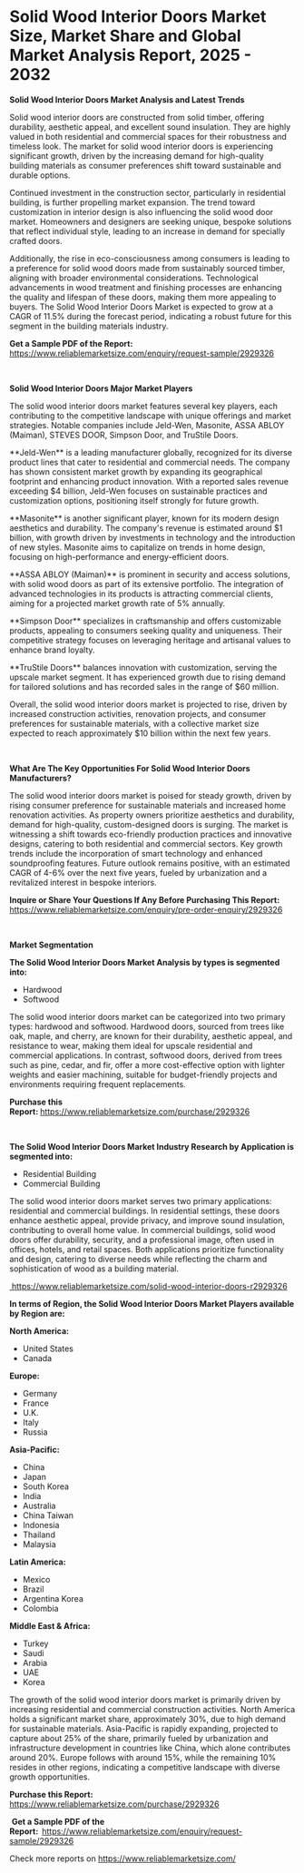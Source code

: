 <p><h1>Solid Wood Interior Doors Market Size, Market Share and Global Market Analysis Report, 2025 - 2032</h1></p><p><strong>Solid Wood Interior Doors Market Analysis and Latest Trends</strong></p>
<p><p>Solid wood interior doors are constructed from solid timber, offering durability, aesthetic appeal, and excellent sound insulation. They are highly valued in both residential and commercial spaces for their robustness and timeless look. The market for solid wood interior doors is experiencing significant growth, driven by the increasing demand for high-quality building materials as consumer preferences shift toward sustainable and durable options.</p><p>Continued investment in the construction sector, particularly in residential building, is further propelling market expansion. The trend toward customization in interior design is also influencing the solid wood door market. Homeowners and designers are seeking unique, bespoke solutions that reflect individual style, leading to an increase in demand for specially crafted doors.</p><p>Additionally, the rise in eco-consciousness among consumers is leading to a preference for solid wood doors made from sustainably sourced timber, aligning with broader environmental considerations. Technological advancements in wood treatment and finishing processes are enhancing the quality and lifespan of these doors, making them more appealing to buyers. The Solid Wood Interior Doors Market is expected to grow at a CAGR of 11.5% during the forecast period, indicating a robust future for this segment in the building materials industry.</p></p>
<p><strong>Get a Sample PDF of the Report:&nbsp;</strong> <a href="https://www.reliablemarketsize.com/enquiry/request-sample/2929326?utm_campaign=3075&utm_medium=2&utm_source=Github&utm_content=ia&utm_term=12032025&utm_id=solid-wood-interior-doors">https://www.reliablemarketsize.com/enquiry/request-sample/2929326</a></p>
<p>&nbsp;</p>
<p><strong>Solid Wood Interior Doors Major Market Players</strong></p>
<p><p>The solid wood interior doors market features several key players, each contributing to the competitive landscape with unique offerings and market strategies. Notable companies include Jeld-Wen, Masonite, ASSA ABLOY (Maiman), STEVES DOOR, Simpson Door, and TruStile Doors.</p><p>**Jeld-Wen** is a leading manufacturer globally, recognized for its diverse product lines that cater to residential and commercial needs. The company has shown consistent market growth by expanding its geographical footprint and enhancing product innovation. With a reported sales revenue exceeding $4 billion, Jeld-Wen focuses on sustainable practices and customization options, positioning itself strongly for future growth.</p><p>**Masonite** is another significant player, known for its modern design aesthetics and durability. The company's revenue is estimated around $1 billion, with growth driven by investments in technology and the introduction of new styles. Masonite aims to capitalize on trends in home design, focusing on high-performance and energy-efficient doors.</p><p>**ASSA ABLOY (Maiman)** is prominent in security and access solutions, with solid wood doors as part of its extensive portfolio. The integration of advanced technologies in its products is attracting commercial clients, aiming for a projected market growth rate of 5% annually.</p><p>**Simpson Door** specializes in craftsmanship and offers customizable products, appealing to consumers seeking quality and uniqueness. Their competitive strategy focuses on leveraging heritage and artisanal values to enhance brand loyalty.</p><p>**TruStile Doors** balances innovation with customization, serving the upscale market segment. It has experienced growth due to rising demand for tailored solutions and has recorded sales in the range of $60 million.</p><p>Overall, the solid wood interior doors market is projected to rise, driven by increased construction activities, renovation projects, and consumer preferences for sustainable materials, with a collective market size expected to reach approximately $10 billion within the next few years.</p></p>
<p>&nbsp;</p>
<p><strong>What Are The Key Opportunities For Solid Wood Interior Doors Manufacturers?</strong></p>
<p><p>The solid wood interior doors market is poised for steady growth, driven by rising consumer preference for sustainable materials and increased home renovation activities. As property owners prioritize aesthetics and durability, demand for high-quality, custom-designed doors is surging. The market is witnessing a shift towards eco-friendly production practices and innovative designs, catering to both residential and commercial sectors. Key growth trends include the incorporation of smart technology and enhanced soundproofing features. Future outlook remains positive, with an estimated CAGR of 4-6% over the next five years, fueled by urbanization and a revitalized interest in bespoke interiors.</p></p>
<p><strong>Inquire or Share Your Questions If Any Before Purchasing This Report:</strong> <a href="https://www.reliablemarketsize.com/enquiry/pre-order-enquiry/2929326?utm_campaign=3075&utm_medium=2&utm_source=Github&utm_content=ia&utm_term=12032025&utm_id=solid-wood-interior-doors">https://www.reliablemarketsize.com/enquiry/pre-order-enquiry/2929326</a></p>
<p>&nbsp;</p>
<p><strong>Market Segmentation</strong></p>
<p><strong>The Solid Wood Interior Doors Market Analysis by types is segmented into:</strong></p>
<p><ul><li>Hardwood</li><li>Softwood</li></ul></p>
<p><p>The solid wood interior doors market can be categorized into two primary types: hardwood and softwood. Hardwood doors, sourced from trees like oak, maple, and cherry, are known for their durability, aesthetic appeal, and resistance to wear, making them ideal for upscale residential and commercial applications. In contrast, softwood doors, derived from trees such as pine, cedar, and fir, offer a more cost-effective option with lighter weights and easier machining, suitable for budget-friendly projects and environments requiring frequent replacements.</p></p>
<p><strong>Purchase this Report:&nbsp;</strong><a href="https://www.reliablemarketsize.com/purchase/2929326?utm_campaign=3075&utm_medium=2&utm_source=Github&utm_content=ia&utm_term=12032025&utm_id=solid-wood-interior-doors">https://www.reliablemarketsize.com/purchase/2929326</a></p>
<p>&nbsp;</p>
<p><strong>The Solid Wood Interior Doors Market Industry Research by Application is segmented into:</strong></p>
<p><ul><li>Residential Building</li><li>Commercial Building</li></ul></p>
<p><p>The solid wood interior doors market serves two primary applications: residential and commercial buildings. In residential settings, these doors enhance aesthetic appeal, provide privacy, and improve sound insulation, contributing to overall home value. In commercial buildings, solid wood doors offer durability, security, and a professional image, often used in offices, hotels, and retail spaces. Both applications prioritize functionality and design, catering to diverse needs while reflecting the charm and sophistication of wood as a building material.</p></p>
<p><a href="https://www.reliablemarketsize.com/solid-wood-interior-doors-r2929326?utm_campaign=3075&utm_medium=2&utm_source=Github&utm_content=ia&utm_term=12032025&utm_id=solid-wood-interior-doors">&nbsp;https://www.reliablemarketsize.com/solid-wood-interior-doors-r2929326</a></p>
<p><strong>In terms of Region, the Solid Wood Interior Doors Market Players available by Region are:</strong></p>
<p>
    <p> <strong> North America: </strong>
        <ul>
            <li>United States</li>
            <li>Canada</li>
        </ul>
        </p> 
    <p> <strong> Europe: </strong>
        <ul>
            <li>Germany</li>
            <li>France</li>
            <li>U.K.</li>
            <li>Italy</li>
            <li>Russia</li>
        </ul>
        </p> 
    <p> <strong> Asia-Pacific: </strong>
        <ul>
            <li>China</li>
            <li>Japan</li>
            <li>South Korea</li>
            <li>India</li>
            <li>Australia</li>
            <li>China Taiwan</li>
            <li>Indonesia</li>
            <li>Thailand</li>
            <li>Malaysia</li>
        </ul>
        </p> 
    <p> <strong> Latin America: </strong>
        <ul>
            <li>Mexico</li>
            <li>Brazil</li>
            <li>Argentina Korea</li>
            <li>Colombia</li>
        </ul>
        </p> 
    <p> <strong> Middle East & Africa: </strong>
        <ul>
            <li>Turkey</li>
            <li>Saudi</li>
            <li>Arabia</li>
            <li>UAE</li>
            <li>Korea</li>
        </ul>
    </p>
    </p>
<p><p>The growth of the solid wood interior doors market is primarily driven by increasing residential and commercial construction activities. North America holds a significant market share, approximately 30%, due to high demand for sustainable materials. Asia-Pacific is rapidly expanding, projected to capture about 25% of the share, primarily fueled by urbanization and infrastructure development in countries like China, which alone contributes around 20%. Europe follows with around 15%, while the remaining 10% resides in other regions, indicating a competitive landscape with diverse growth opportunities.</p></p>
<p><strong>Purchase this Report: </strong><a href="https://www.reliablemarketsize.com/purchase/2929326?utm_campaign=3075&utm_medium=2&utm_source=Github&utm_content=ia&utm_term=12032025&utm_id=solid-wood-interior-doors">https://www.reliablemarketsize.com/purchase/2929326</a></p>
<p>&nbsp;<strong>Get a Sample PDF of the Report:&nbsp;&nbsp;</strong><a href="https://www.reliablemarketsize.com/enquiry/request-sample/2929326?utm_campaign=3075&utm_medium=2&utm_source=Github&utm_content=ia&utm_term=12032025&utm_id=solid-wood-interior-doors">https://www.reliablemarketsize.com/enquiry/request-sample/2929326</a></p>
<p><strong></strong></p>
<p>Check more reports on <a href="https://www.reliablemarketsize.com/?utm_campaign=3075&utm_medium=2&utm_source=Github&utm_content=ia&utm_term=12032025&utm_id=solid-wood-interior-doors">https://www.reliablemarketsize.com/</a></p>